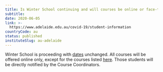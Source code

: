 ```yaml
---
title: Is Winter School continuing and will courses be online or face-to-face?
subtitle: 
date: 2020-06-05
link: >-
  https://www.adelaide.edu.au/covid-19/student-information
countryCode: au
status: published
instituteSlug: au-adelaide
---
```

Winter School is proceeding with [dates](https://www.adelaide.edu.au/student/dates/critical/2021#winter) unchanged. All courses will be offered online only, except for the courses listed [here](https://www.adelaide.edu.au/covid-19/resumption-of-face-to-face-teaching). Those students will be directly notified by the Course Coordinators. 
